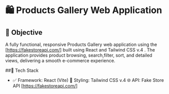 # 🛍️ Products Gallery Web Application

## 🎯 Objective
A fully functional, responsive Products Gallery web application using the [https://fakestoreapi.com/] built using React and Tailwind CSS v.4 . The application provides product browsing, search,filter, sort, and detailed views, delivering a smooth e-commerce experience.

##🧱 Tech Stack
- ✅ Framework: React (Vite)
🎨 Styling: Tailwind CSS v.4
🌐 API: Fake Store API [https://fakestoreapi.com/]
